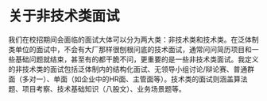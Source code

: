 
# 关于非技术类面试

我们在校招期间会面临的面试大体可以分为两大类：非技术类和技术类。在泛体制类单位的面试中，不会有大厂那样很刨根问底的技术面试，通常问问简历项目和一些基础问题就结束，甚至有的都干脆不问，更重要的是一些非技术类面试。我定义的非技术类的面试包括泛体制内的结构化面试、无领导小组讨论/辩论赛、普通群面（多对一）、单面（如企业中的HR面、主管面等）。技术类的面试则涵盖算法题、项目考察、技术基础知识（八股文）、业务场景题等。
